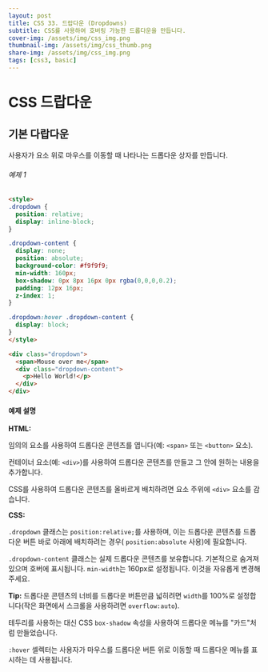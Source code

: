 ```yaml
---
layout: post
title: CSS 33. 드랍다운 (Dropdowns)
subtitle: CSS를 사용하여 호버링 가능한 드롭다운을 만듭니다.
cover-img: /assets/img/css_img.png
thumbnail-img: /assets/img/css_thumb.png
share-img: /assets/img/css_img.png
tags: [css3, basic]
---
```


# CSS 드랍다운

## 기본 다랍다운

사용자가 요소 위로 마우스를 이동할 때 나타나는 드롭다운 상자를 만듭니다.

###### 예제 1

```html
<style>
.dropdown {
  position: relative;
  display: inline-block;
}

.dropdown-content {
  display: none;
  position: absolute;
  background-color: #f9f9f9;
  min-width: 160px;
  box-shadow: 0px 8px 16px 0px rgba(0,0,0,0.2);
  padding: 12px 16px;
  z-index: 1;
}

.dropdown:hover .dropdown-content {
  display: block;
}
</style>

<div class="dropdown">
  <span>Mouse over me</span>
  <div class="dropdown-content">
    <p>Hello World!</p>
  </div>
</div>
```

#### 예제 설명

**HTML:** 

임의의 요소를 사용하여 드롭다운 콘텐츠를 엽니다(예: ```<span>``` 또는 ```<button>``` 요소).

컨테이너 요소(예: ```<div>```)를 사용하여 드롭다운 콘텐츠를 만들고 그 안에 원하는 내용을 추가합니다.

CSS를 사용하여 드롭다운 콘텐츠를 올바르게 배치하려면 요소 주위에 ```<div>``` 요소를 감습니다.

**CSS:**

```.dropdown``` 클래스는 ```position:relative;```를 사용하며, 이는 드롭다운 콘텐츠를 드롭다운 버튼 바로 아래에 배치하려는 경우( ```position:absolute``` 사용)에 필요합니다.

```.dropdown-content``` 클래스는 실제 드롭다운 콘텐츠를 보유합니다. 기본적으로 숨겨져 있으며 호버에 표시됩니다. ```min-width```는 160px로 설정됩니다. 이것을 자유롭게 변경해 주세요. 

**Tip:** 드롭다운 콘텐츠의 너비를 드롭다운 버튼만큼 넓히려면 ```width```를 100%로 설정합니다(작은 화면에서 스크롤을 사용하려면 ```overflow:auto```).

테두리를 사용하는 대신 CSS ```box-shadow``` 속성을 사용하여 드롭다운 메뉴를 "카드"처럼 만들었습니다.

```:hover``` 셀렉터는 사용자가 마우스를 드롭다운 버튼 위로 이동할 때 드롭다운 메뉴를 표시하는 데 사용됩니다.
